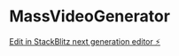 # MassVideoGenerator

[Edit in StackBlitz next generation editor ⚡️](https://stackblitz.com/~/github.com/d82krai/MassVideoGenerator)